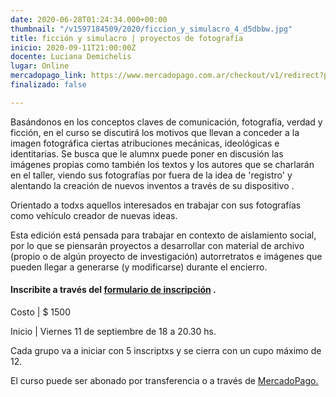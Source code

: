 ```yaml
---
date: 2020-06-28T01:24:34.000+00:00
thumbnail: "/v1597184509/2020/ficcion_y_simulacro_4_d5dbbw.jpg"
title: ficción y simulacro | proyectos de fotografía
inicio: 2020-09-11T21:00:00Z
docente: Luciana Demichelis
lugar: Online
mercadopago_link: https://www.mercadopago.com.ar/checkout/v1/redirect?pref_id=132297489-04bf2cd2-e6dc-49db-b6b3-fd507c8fd024
finalizado: false

---
```

Basándonos en los conceptos claves de comunicación, fotografía, verdad y ficción, en el curso se discutirá los motivos que llevan a conceder a la imagen fotográfica ciertas atribuciones mecánicas, ideológicas e identitarias. Se busca que le alumnx puede poner en discusión las imágenes propias como también los textos y los autores que se charlarán en el taller, viendo sus fotografías por fuera de la idea de 'registro' y alentando la creación de nuevos inventos a través de su dispositivo .

Orientado a todxs aquellos interesados ​​en trabajar con sus fotografías como vehículo creador de nuevas ideas.

Esta edición está pensada para trabajar en contexto de aislamiento social, por lo que se piensarán proyectos a desarrollar con material de archivo (propio o de algún proyecto de investigación) autorretratos e imágenes que pueden llegar a generarse (y modificarse) durante el encierro.

#### **Inscribite a través del** [**formulario de inscripción**](https://docs.google.com/forms/d/1-Hy2mW-MFr7nSV7qDi0ETH6h51jEwdqny7qcDQj0a-U/edit "formulario de inscripción") **.**

Costo | $ 1500

Inicio | Viernes 11 de septiembre de 18 a 20.30 hs. 

Cada grupo va a iniciar con 5 inscriptxs y se cierra con un cupo máximo de 12.

El curso puede ser abonado por transferencia o a través de [MercadoPago.](https://www.mercadopago.com.ar/checkout/v1/redirect?pref_id=132297489-04bf2cd2-e6dc-49db-b6b3-fd507c8fd024)